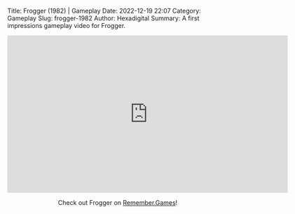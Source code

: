 Title: Frogger (1982) | Gameplay
Date: 2022-12-19 22:07
Category: Gameplay
Slug: frogger-1982
Author: Hexadigital
Summary: A first impressions gameplay video for Frogger.

<center><iframe src="https://www.youtube.com/embed/loBkmvVbGKM?feature=oembed" allow="accelerometer; autoplay; encrypted-media; gyroscope; picture-in-picture" width="640" height="360" frameborder="0"></iframe>

Check out Frogger on [Remember.Games](https://remember.games/game/5765/)!</center>

